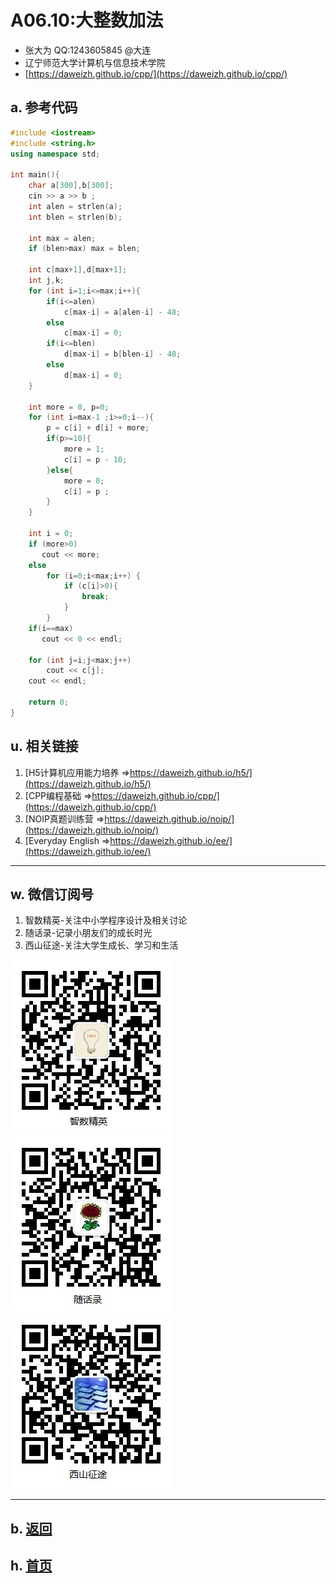 # A06.10:大整数加法

- 张大为 QQ:1243605845 @大连
- 辽宁师范大学计算机与信息技术学院
- [https://daweizh.github.io/cpp/](https://daweizh.github.io/cpp/) 

## a. 参考代码

~~~cpp
#include <iostream>
#include <string.h>
using namespace std;

int main(){
    char a[300],b[300];
    cin >> a >> b ;
    int alen = strlen(a);
    int blen = strlen(b);
    
    int max = alen;
    if (blen>max) max = blen;
    
    int c[max+1],d[max+1];
    int j,k;
    for (int i=1;i<=max;i++){
        if(i<=alen)
            c[max-i] = a[alen-i] - 48;
        else
            c[max-i] = 0;
        if(i<=blen)
            d[max-i] = b[blen-i] - 48;
        else
            d[max-i] = 0;
    }
    
    int more = 0, p=0;
    for (int i=max-1 ;i>=0;i--){
        p = c[i] + d[i] + more;
        if(p>=10){
            more = 1;
            c[i] = p - 10;
        }else{
            more = 0;
            c[i] = p ;
        }
    }
    
    int i = 0;
    if (more>0) 
       cout << more;
    else
        for (i=0;i<max;i++) {
            if (c[i]>0){
                break;
            }
        } 
    if(i==max) 
       cout << 0 << endl;
    
    for (int j=i;j<max;j++)
        cout << c[j];
    cout << endl;
            
    return 0;
}
~~~


## u. 相关链接

1. [H5计算机应用能力培养 =>https://daweizh.github.io/h5/](https://daweizh.github.io/h5/)
2. [CPP编程基础 =>https://daweizh.github.io/cpp/](https://daweizh.github.io/cpp/)
3. [NOIP真题训练营 =>https://daweizh.github.io/noip/](https://daweizh.github.io/noip/)
4. [Everyday English =>https://daweizh.github.io/ee/](https://daweizh.github.io/ee/)

----------

## w. 微信订阅号

1. 智数精英-关注中小学程序设计及相关讨论
2. 随话录-记录小朋友们的成长时光
3. 西山征途-关注大学生成长、学习和生活

![欢迎关注“智数精英”订阅号](../../assets/me/img/idea8.jpg)
![欢迎关注“随话录”订阅号](../../assets/me/img/shl8.jpg)
![欢迎关注“西山征途”订阅号](../../assets/me/img/xszt8.jpg)

----------

## b. [返回](../)
    
## h. [首页](../../)

